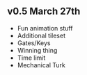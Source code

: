 ## v0.5 March 27th
* Fun animation stuff
* Additional tileset
* Gates/Keys
* Winning thing
* Time limit
* Mechanical Turk

